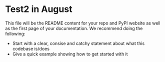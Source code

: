 # Test2 in August

This file will be the README content for your repo and PyPI website as well as the first page of your documentation.  We recommend doing the following:

- Start with a clear, consise and catchy statement about what this codebase is/does
- Give a quick example showing how to get started with it
